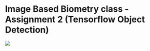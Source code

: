 # Image Based Biometry class - Assignment 2 (Tensorflow Object Detection)
![](https://media.giphy.com/media/bJOGc7ELsClfZhQ2r6/giphy.gif)
